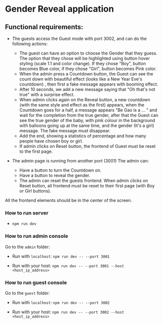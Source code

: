 # Gender Reveal application
## Functional requirements: 
- The guests access the Guest mode with port 3002, and can do the following actions: 
  + The guest can have an option to choose the Gender that they guess. The option that they chose will be highlighted using button hover styling (scale 1.1 and color change). If they chose "Boy", button becomes Blue color, if they chose "Girl", button becomes Pink color.
  + When the admin press a Countdown button, the Guest can see the count down with beautiful effect (looks like a New Year Eve's countdown) , then first a fake message appears with booming effect.
  + After 10 seconds, we add a new message saying that "Oh that's not true" with a surprise effect.
  + When admin clicks again on the Reveal button, a new countdown (with the same style and effect as the first) appears, when the Countdown goes for a half, a message appears "Be Gao is a ... " and wait for the completion from the true gender, after that the Guest can see the true gender of the baby, with pink colour in the background with balloons going up at the same time, and the gender (It's a girl) message. The fake message must disappear.
  + Add the end, showing a statistics of percentage and how many people have chosen boy or girl. 
  + If admin clicks on Reset button, the frontend of Guest must be reset to the first page. 

- The admin page is running from another port (3001) The admin can: 
  + Have a button to turn the Countdown on. 
  + Have a button to reveal the gender.
  + The admin can reset the guests frontend. When admin clicks on Reset button, all frontend must be reset to their first page (with Boy or Girl buttons). 

All the frontend elements should be in the center of the screen. 

### How to run server

- `npm run dev`

### How to run admin console

Go to the `admin` folder: 
- Run with `localhost`:
`npm run dev -- --port 3001 `

- Run with your host: 
`npm run dev -- --port 3001 --host <host_ip_address>`

### How to run guest console
Go to the `guest` folder: 

- Run with `localhost`:
`npm run dev -- --port 3002 `

- Run with your host: 
`npm run dev -- --port 3002 --host <host_ip_address>`

